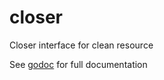 # closer
Closer interface for clean resource

See [godoc](https://godoc.org/github.com/niyoh120/closer) for full documentation
